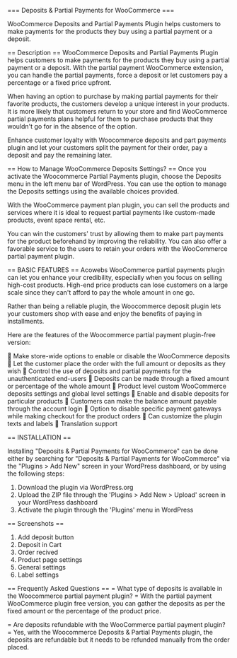 ﻿=== Deposits & Partial Payments for WooCommerce ===

WooCommerce Deposits and Partial Payments Plugin helps customers to make payments for the products they buy using a partial payment or a deposit. 

== Description ==
WooCommerce Deposits and Partial Payments Plugin helps customers to make payments for the products they buy using a partial payment or a deposit. With the partial payment WooCommerce extension, you can handle the partial payments, force a deposit or let customers pay a percentage or a fixed price upfront.

When having an option to purchase by making partial payments for their favorite products, the customers develop a unique interest in your products. It is more likely that customers return to your store and find WooCommerce partial payments plans helpful for them to purchase products that they wouldn't go for in the absence of the option.

Enhance customer loyalty with Woocommerce deposits and part payments plugin and let your customers split the payment for their order, pay a deposit and pay the remaining later.

== How to Manage WooCommerce Deposits Settings? ==
Once you activate the Woocommerce Partial Payments plugin, choose the Deposits menu in the left menu bar of WordPress. You can use the option to manage the Deposits settings using the available choices provided.

With the WooCommerce payment plan plugin, you can sell the products and services where it is ideal to request partial payments like custom-made products, event space rental, etc.

You can win the customers' trust by allowing them to make part payments for the product beforehand by improving the reliability. You can also offer a favorable service to the users to retain your orders with the WooCommerce partial payment plugin.

== BASIC FEATURES ==
Acowebs WooCommerce partial payments plugin can let you enhance your credibility, especially when you focus on selling high-cost products. High-end price products can lose customers on a large scale since they can't afford to pay the whole amount in one go.

Rather than being a reliable plugin, the Woocommerce deposit plugin lets your customers shop with ease and enjoy the benefits of paying in installments.

Here are the features of the Woocommerce partial payment plugin-free version:

🔹 Make store-wide options to enable or disable the WooCommerce deposits
🔹 Let the customer place the order with the full amount or deposits as they wish
🔹 Control the use of deposits and partial payments for the unauthenticated end-users
🔹 Deposits can be made through a fixed amount or percentage of the whole amount
🔹 Product level custom WooCommerce deposits settings and global level settings
🔹 Enable and disable deposits for particular products
🔹 Customers can make the balance amount payable through the account login
🔹 Option to disable specific payment gateways while making checkout for the product orders 
🔹 Can customize the plugin texts and labels
🔹 Translation support 

== INSTALLATION ==

Installing "Deposits & Partial Payments for WooCommerce" can be done either by searching for "Deposits & Partial Payments for WooCommerce" via the "Plugins > Add New" screen in your WordPress dashboard, or by using the following steps:

1. Download the plugin via WordPress.org
1. Upload the ZIP file through the 'Plugins > Add New > Upload' screen in your WordPress dashboard
1. Activate the plugin through the 'Plugins' menu in WordPress

== Screenshots ==
1. Add deposit button
2. Deposit in Cart
3. Order recived
4. Product page settings
5. General settings
6. Label settings

== Frequently Asked Questions ==
= What type of deposits is available in the Woocommerce partial payment plugin? =
With the partial payment WooCommerce plugin free version, you can gather the deposits as per the fixed amount or the percentage of the product price.

= Are deposits refundable with the WooCommerce partial payment plugin?  =
Yes, with the Woocommerce Deposits & Partial Payments plugin, the deposits are refundable but it needs to be refunded manually from the order placed. 
